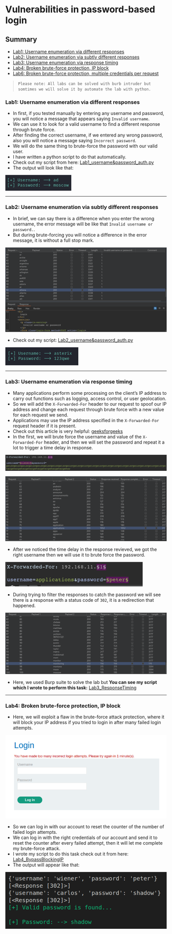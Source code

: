 # Vulnerabilities in password-based login
## Summary
- [Lab1: Username enumeration via different responses](#lab1-username-enumeration-via-different-responses)
- [Lab2: Username enumeration via subtly different responses](#lab2-username-enumeration-via-subtly-different-responses)
- [Lab3: Username enumeration via response timing](#lab3-username-enumeration-via-response-timing)
- [Lab4: Broken brute-force protection, IP block](#lab4-broken-brute-force-protection-ip-block)
- [Lab6: Broken brute-force protection, multiple credentials per request]()

> `Please note: All labs can be solved with burb intruder but somtimes we will solve it by automate the lab with python.`

### Lab1: Username enumeration via different responses
- In first, if you tested manually by entering any username and password, you will notice a message that appears saying `Invalid username`.
- We can use it to look for a valid username to find a different response through brute force.
- After finding the correct username, if we entered any wrong password, also you will notice a message saying `Incorrect password`.
- We will do the same thing to brute-force the password with our valid user.
- I have written a python script to do that automatically.
- Check out my script from here: [Lab1_username&password_auth.py](https://github.com/Sec0gh/python-scripts/blob/main/Authentication%20scripts/Lab1_username%26password_auth.py)
- The output will look like that:

![Authentication Labs/images/lab1.png](https://github.com/Sec0gh/Portswigger-Labs/blob/main/Authentication%20Labs/images/lab1.png)

------------

### Lab2: Username enumeration via subtly different responses
- In brief, we can say there is a difference when you enter the wrong username, the error message will be like that `Invalid username or password.`.
- But during brute-forcing you will notice a difference in the error message, it is without a full stop mark.

![lab2_username.png](https://github.com/Sec0gh/Portswigger-Labs/blob/main/Authentication%20Labs/images/lab2_username.png)

- Check out my script: [Lab2_username&password_auth.py](https://github.com/Sec0gh/python-scripts/blob/main/Authentication%20scripts/Lab2_username%26password_auth.py)

![lab2.png](https://github.com/Sec0gh/Portswigger-Labs/blob/main/Authentication%20Labs/images/lab2.png)

------------

### Lab3: Username enumeration via response timing
- Many applications perform some processing on the client’s IP address to carry out functions such as logging, access control, or user geolocation. 
- So we will add the `X-Forwarded-For` header to our request to spoof our IP address and change each request through brute force with a new value for each request we send.
- Applications may use the IP address specified in the `X-Forwarded-For` request header if it is present.
- Check out this article is very helpful: [geeksforgeeks](https://www.geeksforgeeks.org/http-headers-x-forwarded-for/)
- In the first, we will brute force the username and value of the `X-Forwarded-For` header, and then we will set the password and repeat it a lot to trigger a time delay in response.

![lab3_intruder_username.png](https://github.com/Sec0gh/Portswigger-Labs/blob/main/Authentication%20Labs/images/lab3_intruder_username.png)

![lab3_username.png](https://github.com/Sec0gh/Portswigger-Labs/blob/main/Authentication%20Labs/images/lab3_username.png)
- After we noticed the time delay in the response revieved, we got the right username then we will use it to brute force the password.  

![lab3_intruder_password.png](https://github.com/Sec0gh/Portswigger-Labs/blob/main/Authentication%20Labs/images/lab3_intruder_password.png)

- During trying to filter the responses to catch the password we will see there is a response with a status code of `302`, it is a redirection that happened.

![lab3_password.png](https://github.com/Sec0gh/Portswigger-Labs/blob/main/Authentication%20Labs/images/lab3_password.png)
- Here, we used Burp suite to solve the lab but **You can see my script which I wrote to perform this task:** [Lab3_ResponseTiming](https://github.com/Sec0gh/python-scripts/blob/main/Authentication%20scripts/Lab3_ResponseTiming.py)
-----------

### Lab4: Broken brute-force protection, IP block
- Here, we will exploit a flaw in the brute-force attack protection, where it will block your IP address if you tried to login in after many failed login attempts.

![lab4_block.png](https://github.com/Sec0gh/Portswigger-Labs/blob/main/Authentication%20Labs/images/lab4_block.png)
- So we can log in with our account to reset the counter of the number of failed login attempts.
- We can log in with the right credentials of our account and send it to reset the counter after every failed attempt, then it will let me complete my brute-force attack.
- I wrote my script to do this task check out it from here: [Lab4_BypassBlockingIP](https://github.com/Sec0gh/python-scripts/blob/main/Authentication%20scripts/Lab4_BypassBlockingIP.py)
- The output will appear like that:

![lab4.png](https://github.com/Sec0gh/Portswigger-Labs/blob/main/Authentication%20Labs/images/lab4.png)
